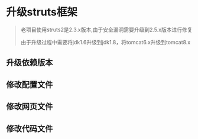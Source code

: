 # 升级struts框架



> 老项目使用struts2是2.3.x版本,由于安全漏洞需要升级到2.5.x版本进行修复
>
> 由于升级过程中需要将jdk1.6升级到jdk1.8，将tomcat6.x升级到tomcat8.x



## 升级依赖版本







## 修改配置文件







## 修改网页文件



## 修改代码文件

